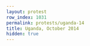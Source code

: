 ```yaml
---
layout: protest
row_index: 1031
permalink: protests/uganda-14
title: Uganda, October 2014
hidden: true
---
```

